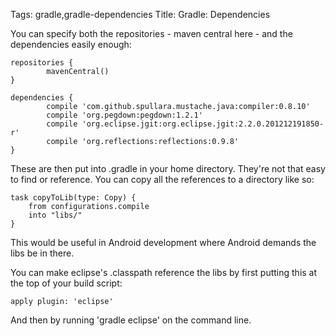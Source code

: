 Tags: gradle,gradle-dependencies
Title: Gradle: Dependencies

You can specify both the repositories - maven central here - and the dependencies easily enough:

    repositories {
            mavenCentral()
    }
    
    dependencies {
            compile 'com.github.spullara.mustache.java:compiler:0.8.10'
            compile 'org.pegdown:pegdown:1.2.1'
            compile 'org.eclipse.jgit:org.eclipse.jgit:2.2.0.201212191850-r'
            compile 'org.reflections:reflections:0.9.8'
    }

These are then put into .gradle in your home directory. They're not that easy to find or reference. You can copy all the references to a directory like so:

    task copyToLib(type: Copy) {
        from configurations.compile
        into "libs/"
    }

This would be useful in Android development where Android demands the libs be in there.

You can make eclipse's .classpath reference the libs by first putting this at the top of your build script:

    apply plugin: 'eclipse'

And then by running 'gradle eclipse' on the command line.
